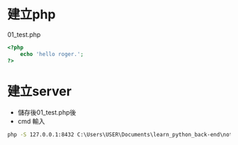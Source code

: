 # 建立php

01_test.php
```php
<?php
    echo 'hello roger.';
?>
```

# 建立server
- 儲存後01_test.php後
- cmd 輸入

```cmd
php -S 127.0.0.1:8432 C:\Users\USER\Documents\learn_python_back-end\note\php\test\01_test.php
```